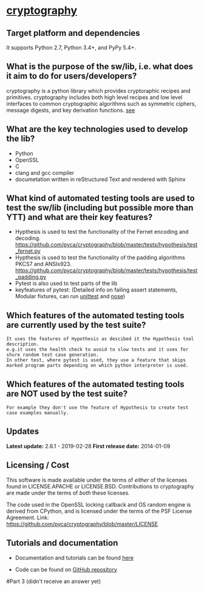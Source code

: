 # [cryptography](https://github.com/pyca/cryptography)


## Target platform and dependencies
 It supports Python 2.7, Python 3.4+, and PyPy 5.4+.

## What is the purpose of the sw/lib, i.e. what does it aim to do for users/developers?
cryptography is a python library which provides cryptoraphic recipes and primitives.
cryptography includes both high level recipes and low level interfaces to common cryptographic algorithms such as symmetric ciphers, message digests, and key derivation functions. [see](https://github.com/pyca/cryptography/blob/master/README.rst) 

## What are the key technologies used to develop the lib?
  - Python
  - OpenSSL
  - C
  - clang and gcc compiler
  - documetation written in reStructured Text and rendered with Sphinx

## What kind of automated testing tools are used to test the sw/lib (including but possible more than YTT) and what are their key features?
  - Hypthesis is used to test the functionality of the Fernet encoding and decoding.
      https://github.com/pyca/cryptography/blob/master/tests/hypothesis/test_fernet.py
  - Hypthesis is used to test the functionality of the padding algorithms PKCS7 and ANSIx923.
      https://github.com/pyca/cryptography/blob/master/tests/hypothesis/test_padding.py
  - Pytest is also used to test parts of the lib
  - keyfeatures of pytest: (Detailed info on failing assert statements, Modular fixtures, can run [unittest](https://docs.python.org/3/library/unittest.html) and [nose](https://nose.readthedocs.io/en/latest/)) 

## Which features of the automated testing tools are currently used by the test suite?
    It uses the features of Hypothesis as descibed it the Hypothesis tool description.
    e.g.it uses the health check to avoid to slow tests and it uses for shure random test case generation. 
    In other test, where pytest is used, they use a feature that skips marked program parts depending on which python interpreter is used. 
    
## Which features of the automated testing tools are NOT used by the test suite?
    For example they don't use the feature of Hypothesis to create test case examples manually.

## Updates

**Latest update:** 2.6.1 - 2019-02-28
**First release date:** 2014-01-09

## Licensing / Cost

This software is made available under the terms of *either* of the licenses
found in LICENSE.APACHE or LICENSE.BSD. Contributions to cryptography are made
under the terms of *both* these licenses.

The code used in the OpenSSL locking callback and OS random engine is derived
from CPython, and is licensed under the terms of the PSF License Agreement.
Link: https://github.com/pyca/cryptography/blob/master/LICENSE

## Tutorials and documentation

  - Documentation and tutorials can be found [here](https://cryptography.io/en/latest/)

  - Code can be found on [GitHub repository](https://github.com/pyca/cryptography)


#Part 3 (didn't receive an answer yet) 
